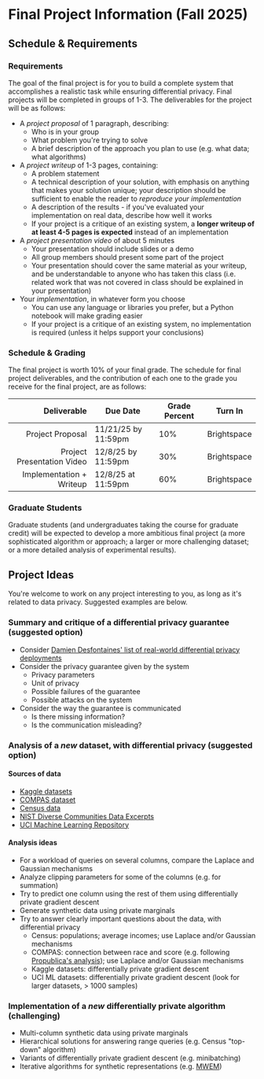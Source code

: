 # Final Project Information (Fall 2025)

## Schedule & Requirements

### Requirements

The goal of the final project is for you to build a complete system that accomplishes a realistic task while ensuring differential privacy. Final projects will be completed in groups of 1-3. The deliverables for the project will be as follows:

- A *project proposal* of 1 paragraph, describing:
  - Who is in your group
  - What problem you're trying to solve
  - A brief description of the approach you plan to use (e.g. what data; what algorithms)
- A *project writeup* of 1-3 pages, containing:
  - A problem statement
  - A technical description of your solution, with emphasis on anything that makes your solution unique; your description should be sufficient to enable the reader to *reproduce your implementation*
  - A description of the results - if you've evaluated your implementation on real data, describe how well it works
  - If your project is a critique of an existing system, a **longer writeup of at least 4-5 pages is expected** instead of an implementation
- A *project presentation video* of about 5 minutes
  - Your presentation should include slides or a demo
  - All group members should present some part of the project
  - Your presentation should cover the same material as your writeup, and be understandable to anyone who has taken this class (i.e. related work that was not covered in class should be explained in your presentation)
- Your *implementation*, in whatever form you choose
  - You can use any language or libraries you prefer, but a Python notebook will make grading easier
  - If your project is a critique of an existing system, no implementation is required (unless it helps support your conclusions)

### Schedule & Grading

The final project is worth 10% of your final grade. The schedule for final project deliverables, and the contribution of each one to the grade you receive for the final project, are as follows:

|                Deliverable | Due Date            | Grade Percent | Turn In     |
|---------------------------:|---------------------|---------------|-------------|
|           Project Proposal | 11/21/25 by 11:59pm | 10%           | Brightspace |
| Project Presentation Video | 12/8/25 by 11:59pm  | 30%           | Brightspace |
|   Implementation + Writeup | 12/8/25 at 11:59pm  | 60%           | Brightspace |


### Graduate Students

Graduate students (and undergraduates taking the course for graduate credit) will be expected to develop a more ambitious final project (a more sophisticated algorithm or approach; a larger or more challenging dataset; or a more detailed analysis of experimental results).

## Project Ideas

You're welcome to work on any project interesting to you, as long as it's related to data privacy. Suggested examples are below.

### Summary and critique of a differential privacy guarantee (suggested option)

  - Consider [Damien Desfontaines' list of real-world differential privacy deployments](https://desfontain.es/privacy/real-world-differential-privacy.html)
  - Consider the privacy guarantee given by the system
    - Privacy parameters
    - Unit of privacy
    - Possible failures of the guarantee
    - Possible attacks on the system
  - Consider the way the guarantee is communicated
    - Is there missing information?
    - Is the communication misleading?

### Analysis of a *new* dataset, with differential privacy (suggested option)

#### Sources of data

  - [Kaggle datasets](https://www.kaggle.com/datasets)
  - [COMPAS dataset](https://www.kaggle.com/danofer/compass)
  - [Census data](https://data.census.gov/cedsci/advanced)
  - [NIST Diverse Communities Data Excerpts](https://github.com/usnistgov/SDNist/tree/main/nist%20diverse%20communities%20data%20excerpts)
  - [UCI Machine Learning Repository](https://archive.ics.uci.edu/ml/datasets.php)

#### Analysis ideas
  - For a workload of queries on several columns, compare the Laplace and Gaussian mechanisms
  - Analyze clipping parameters for some of the columns (e.g. for summation)
  - Try to predict one column using the rest of them using differentially private gradient descent
  - Generate synthetic data using private marginals
  - Try to answer clearly important questions about the data, with differential privacy
    - Census: populations; average incomes; use Laplace and/or Gaussian mechanisms
    - COMPAS: connection between race and score (e.g. following [Propublica's analysis](https://github.com/propublica/compas-analysis/blob/master/Compas%20Analysis.ipynb)); use Laplace and/or Gaussian mechanisms
    - Kaggle datasets: differentially private gradient descent
    - UCI ML datasets: differentially private gradient descent (look for larger datasets, > 1000 samples)

### Implementation of a *new* differentially private algorithm (challenging)

  - Multi-column synthetic data using private marginals
  - Hierarchical solutions for answering range queries (e.g. Census "top-down" algorithm)
  - Variants of differentially private gradient descent (e.g. minibatching)
  - Iterative algorithms for synthetic representations (e.g. [MWEM](https://arxiv.org/pdf/1012.4763.pdf))


